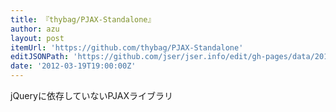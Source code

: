 ```yaml
---
title: 『thybag/PJAX-Standalone』
author: azu
layout: post
itemUrl: 'https://github.com/thybag/PJAX-Standalone'
editJSONPath: 'https://github.com/jser/jser.info/edit/gh-pages/data/2012/03/index.json'
date: '2012-03-19T19:00:00Z'
---
```

jQueryに依存していないPJAXライブラリ
